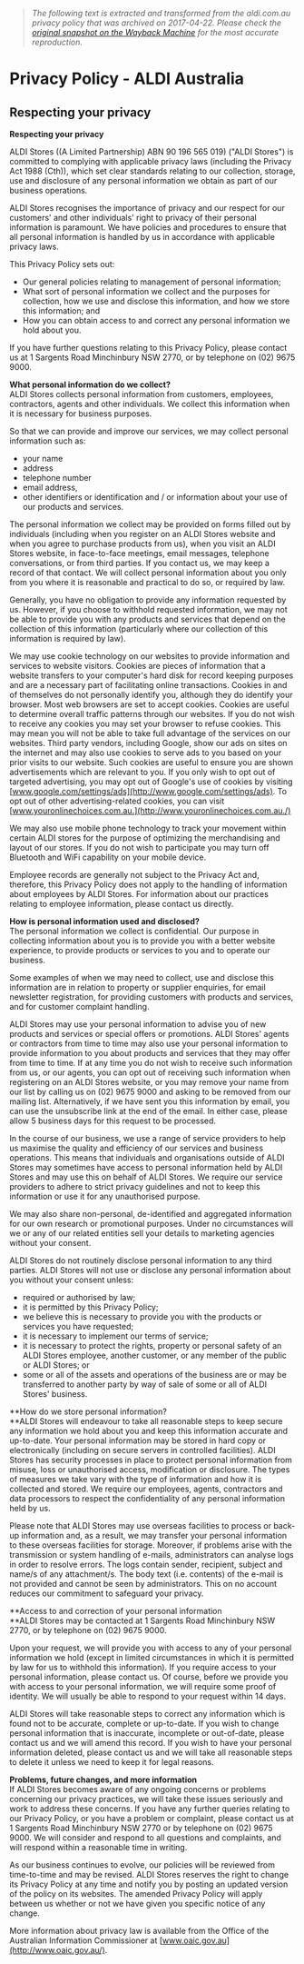 > *The following text is extracted and transformed from the aldi.com.au privacy policy that was archived on 2017-04-22. Please check the [original snapshot on the Wayback Machine](https://web.archive.org/web/20170422074742id_/https%3A//www.aldi.com.au/en/privacy-policy) for the most accurate reproduction.*

# Privacy Policy - ALDI Australia

## Respecting your privacy

 **Respecting your privacy**

ALDI Stores ((A Limited Partnership) ABN 90 196 565 019) ("ALDI Stores") is committed to complying with applicable privacy laws (including the Privacy Act 1988 (Cth)), which set clear standards relating to our collection, storage, use and disclosure of any personal information we obtain as part of our business operations.

ALDI Stores recognises the importance of privacy and our respect for our customers' and other individuals' right to privacy of their personal information is paramount. We have policies and procedures to ensure that all personal information is handled by us in accordance with applicable privacy laws.

This Privacy Policy sets out: 

  * Our general policies relating to management of personal information;
  * What sort of personal information we collect and the purposes for collection, how we use and disclose this information, and how we store this information; and
  * How you can obtain access to and correct any personal information we hold about you. 



If you have further questions relating to this Privacy Policy, please contact us at 1 Sargents Road Minchinbury NSW 2770, or by telephone on (02) 9675 9000.

**What personal information do we collect?**  
ALDI Stores collects personal information from customers, employees, contractors, agents and other individuals. We collect this information when it is necessary for business purposes.  


So that we can provide and improve our services, we may collect personal information such as:

  * your name
  * address
  * telephone number
  * email address,
  * other identifiers or identification and / or information about your use of our products and services. 



The personal information we collect may be provided on forms filled out by individuals (including when you register on an ALDI Stores website and when you agree to purchase products from us), when you visit an ALDI Stores website, in face-to-face meetings, email messages, telephone conversations, or from third parties. If you contact us, we may keep a record of that contact. We will collect personal information about you only from you where it is reasonable and practical to do so, or required by law.

Generally, you have no obligation to provide any information requested by us. However, if you choose to withhold requested information, we may not be able to provide you with any products and services that depend on the collection of this information (particularly where our collection of this information is required by law).

We may use cookie technology on our websites to provide information and services to website visitors. Cookies are pieces of information that a website transfers to your computer's hard disk for record keeping purposes and are a necessary part of facilitating online transactions. Cookies in and of themselves do not personally identify you, although they do identify your browser. Most web browsers are set to accept cookies. Cookies are useful to determine overall traffic patterns through our websites. If you do not wish to receive any cookies you may set your browser to refuse cookies. This may mean you will not be able to take full advantage of the services on our websites. Third party vendors, including Google, show our ads on sites on the internet and may also use cookies to serve ads to you based on your prior visits to our website. Such cookies are useful to ensure you are shown advertisements which are relevant to you. If you only wish to opt out of targeted advertising, you may opt out of Google's use of cookies by visiting [](http://www.google.com/settings/ads)[www.google.com/settings/ads](http://www.google.com/settings/ads). To opt out of other advertising-related cookies, you can visit [www.youronlinechoices.com.au.](http://www.youronlinechoices.com.au./)

We may also use mobile phone technology to track your movement within certain ALDI stores for the purpose of optimizing the merchandising and layout of our stores. If you do not wish to participate you may turn off Bluetooth and WiFi capability on your mobile device. 

Employee records are generally not subject to the Privacy Act and, therefore, this Privacy Policy does not apply to the handling of information about employees by ALDI Stores. For information about our practices relating to employee information, please contact us directly.

**How is personal information used and disclosed?**  
The personal information we collect is confidential. Our purpose in collecting information about you is to provide you with a better website experience, to provide products or services to you and to operate our business.

Some examples of when we may need to collect, use and disclose this information are in relation to property or supplier enquiries, for email newsletter registration, for providing customers with products and services, and for customer complaint handling. 

ALDI Stores may use your personal information to advise you of new products and services or special offers or promotions. ALDI Stores' agents or contractors from time to time may also use your personal information to provide information to you about products and services that they may offer from time to time. If at any time you do not wish to receive such information from us, or our agents, you can opt out of receiving such information when registering on an ALDI Stores website, or you may remove your name from our list by calling us on (02) 9675 9000 and asking to be removed from our mailing list. Alternatively, if we have sent you this information by email, you can use the unsubscribe link at the end of the email. In either case, please allow 5 business days for this request to be processed.

In the course of our business, we use a range of service providers to help us maximise the quality and efficiency of our services and business operations. This means that individuals and organisations outside of ALDI Stores may sometimes have access to personal information held by ALDI Stores and may use this on behalf of ALDI Stores. We require our service providers to adhere to strict privacy guidelines and not to keep this information or use it for any unauthorised purpose.

We may also share non-personal, de-identified and aggregated information for our own research or promotional purposes. Under no circumstances will we or any of our related entities sell your details to marketing agencies without your consent.

ALDI Stores do not routinely disclose personal information to any third parties. ALDI Stores will not use or disclose any personal information about you without your consent unless:

  * required or authorised by law;
  * it is permitted by this Privacy Policy;
  * we believe this is necessary to provide you with the products or services you have requested;
  * it is necessary to implement our terms of service;
  * it is necessary to protect the rights, property or personal safety of an ALDI Stores employee, another customer, or any member of the public or ALDI Stores; or
  * some or all of the assets and operations of the business are or may be transferred to another party by way of sale of some or all of ALDI Stores' business. 



**How do we store personal information?  
**ALDI Stores will endeavour to take all reasonable steps to keep secure any information we hold about you and keep this information accurate and up-to-date. Your personal information may be stored in hard copy or electronically (including on secure servers in controlled facilities). ALDI Stores has security processes in place to protect personal information from misuse, loss or unauthorised access, modification or disclosure. The types of measures we take vary with the type of information and how it is collected and stored. We require our employees, agents, contractors and data processors to respect the confidentiality of any personal information held by us.  


Please note that ALDI Stores may use overseas facilities to process or back-up information and, as a result, we may transfer your personal information to these overseas facilities for storage. Moreover, if problems arise with the transmission or system handling of e-mails, administrators can analyse logs in order to resolve errors. The logs contain sender, recipient, subject and name/s of any attachment/s. The body text (i.e. contents) of the e-mail is not provided and cannot be seen by administrators. This on no account reduces our commitment to safeguard your privacy. 

**Access to and correction of your personal information  
**ALDI Stores may be contacted at 1 Sargents Road Minchinbury NSW 2770, or by telephone on (02) 9675 9000.

Upon your request, we will provide you with access to any of your personal information we hold (except in limited circumstances in which it is permitted by law for us to withhold this information). If you require access to your personal information, please contact us. Of course, before we provide you with access to your personal information, we will require some proof of identity. We will usually be able to respond to your request within 14 days.

ALDI Stores will take reasonable steps to correct any information which is found not to be accurate, complete or up-to-date. If you wish to change personal information that is inaccurate, incomplete or out-of-date, please contact us and we will amend this record. If you wish to have your personal information deleted, please contact us and we will take all reasonable steps to delete it unless we need to keep it for legal reasons.

**Problems, future changes, and more information**  
If ALDI Stores becomes aware of any ongoing concerns or problems concerning our privacy practices, we will take these issues seriously and work to address these concerns. If you have any further queries relating to our Privacy Policy, or you have a problem or complaint, please contact us at 1 Sargents Road Minchinbury NSW 2770 or by telephone on (02) 9675 9000. We will consider and respond to all questions and complaints, and will respond within a reasonable time in writing.

As our business continues to evolve, our policies will be reviewed from time-to-time and may be revised. ALDI Stores reserves the right to change its Privacy Policy at any time and notify you by posting an updated version of the policy on its websites. The amended Privacy Policy will apply between us whether or not we have given you specific notice of any change.

More information about privacy law is available from the Office of the Australian Information Commissioner at [](http://www.oaic.gov.au/)[www.oaic.gov.au](http://www.oaic.gov.au/). 

